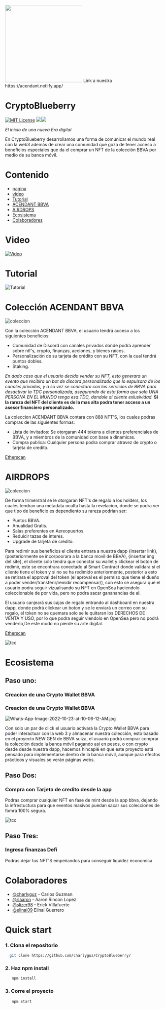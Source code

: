 <img src="./src/assets/16.png" width="250" height="250" />
Link a nuestra https://acendant.netlify.app/


# CryptoBlueberry

[![MIT License](https://img.shields.io/badge/License-MIT-green.svg)](https://choosealicense.com/licenses/mit/)
![](https://img.shields.io/github/stars/charlyguz/CRYPTOBLUEBERRY-NFT-BBVA)![](https://img.shields.io/github/forks/charlyguz/CRYPTOBLUEBERRY-NFT-BBVA)

*El inicio de una nueva Era digital*

En CryptoBlueberry desarrollamos una forma de  comunicar el mundo real con la web3 además de crear una comunidad que goza de tener acceso a beneficios especiales que  da el  comprar un NFT de la colección BBVA por medio de su banca móvil.

# Contenido

- [pagina](https://acendant.netlify.app/)
- [vídeo](#vídeo)
- [Tutorial](#Tutorial)
- [ACENDANT BBVA](#Colección)
- [AIRDROPS](#AIDROPS)
- [Ecosistema](#Ecosistema)
- [Colaboradores](#Colaboradores)



# Video

[![Video](./src/assets/mint_site.png)](https://youtu.be/UGmjUhBG5mQ)


# Tutorial
![Tutorial](./src/assets/tutorial.png)

# Colección ACENDANT BBVA

![coleccion](./src/assets/general.gif)

Con la colección ACENDANT BBVA, el usuario tendrá acceso a los siguientes beneficios:
- Comunidad de Discord con canales privados donde podrá aprender sobre ntf's, crypto, finanzas, acciones, y bienes raíces.
- Personalización de su tarjeta  de crédito con su NFT, con la cual tendrá puntos dobles.
- Staking.

*En dado caso que el usuario decida vender su NFT, esto generara un evento que recibira un bot de discord personalizado que lo espulsara de los canales privados, y a su vez se conectara con los servicios de BBVA para desactivar la TDC personalizada, asegurando de esta forma que solo UNA PERSONA EN EL MUNDO tenga esa TDC, dandole al cliente exlusividad.*
**Si la rareza del NFT del cliente es de la mas alta podra tener acceso a un asesor financiero personalizado.**

La coleccion ACENDANT BBVA contara con 888 NFT'S, los cuales podras compras de las siguientes formas:
- Lista de invitados: Se otorgaran 444 tokens a clientes preferenciales de BBVA, y a miembros de la comunidad con base a dinamicas.
- Compra publica: Cualquier persona podra comprar atravez de crypto o tarjeta de credito.

[Etherscan](https://goerli.etherscan.io/address/0x25bcABe28b161C9c90280cE60e341Bf964b004bD#code)


# AIRDROPS
![coleccion](./src/assets/airdrop.gif)

De forma trimerstral se le otorgaran NFT's de regalo a los holders, los cuales tendran una metadata oculta hasta la revelacion, donde se podra ver que tipo de beneficio es dependiento su rareza podrian ser:
- Puntos BBVA.
- Anualidad Gratis.
- Salas preferentes en Aereopuertos.
- Reduicir tazas de interes.
- Upgrade de tarjeta de credito.

Para redimir sus beneficios el cliente entrara a nuestra dapp {insertar link}, (posteriormente se incorpoorara a la banca movil de BBVA), {insertar img del site}, 
el cliente solo tendra que conectar su wallet y clickear el boton de redimir, este se encontrara conectado al Smart Contract donde validara si el cliente tiene el token y si no se ha redimido anteriormente, posterior a esto se retirara el approval del token (el aproval es el permiso que tiene el dueño a poder vender/transferir/remidir recompensar/), con esto se asegura que el usuario podra seguir vizualisando su NFT en OpenSea haciendolo coleccionable de por vida,  pero no podra sacar gananancias de el.


El usuario canjeará sus cajas de regalo entrando al dashboard en nuestra dapp, donde podrá clickear un boton y se le enviará un correo con su regalo, el token no se quemara solo se le quitaran los DERECHOS DE VENTA Y USO, por lo que podra seguir viendolo en OpenSea pero no podrá venderlo,De este modo no pierde su arte digital.

[Etherscan](https://goerli.etherscan.io/address/0x3990e55d5d43Ad804E41148f0533321Fe7463096#code)
 
![tcc](./src/assets/claim_site.png)

# Ecosistema 



## Paso uno:

### Creacion de una Crypto Wallet BBVA

### Creacion de una Crypto Wallet BBVA


![Whats-App-Image-2022-10-23-at-10-06-12-AM.jpg](https://i.postimg.cc/44r4RRhK/Whats-App-Image-2022-10-23-at-10-06-12-AM.jpg)

Con solo un par de click el usuario activará la Crypto Wallet BBVA para poder interactuar con la web 3 y almacenar nuestra colección, esto  basado en el proyecto NEW GEN de BBVA suiza, el usuario podrá comprar comprar la colección desde la banca móvil pagando asi en pesos, o con crypto desde desde nuestra dapp, hacemos hincapié en que este proyecto está pensado para implementarse dentro de la banca móvil, aunque para efectos prácticos y visuales se verán páginas webs. 


## Paso Dos:
### Compra con Tarjeta de credito desde la app

Podras comprar cualquier NFT en fase de mint desde la app bbva, dejando la infrestuctura para que eventos masivos puedan sacar sus colecciones de fomra 100% segura.

![tcc](./src/assets/tcc_site.png)

## Paso Tres:
### Ingresa finanzas Defi

Podras dejar tus NFT'S empeñandos para conseguir liquidez economica.

# Colaboradores

- [@charlyguz](https://github.com/charlyguz) - Carlos Guzman
- [@rlaaron](https://github.com/rlaaron) - Aaron Rincon Lopez  
- [@slizer98](https://github.com/slizer98) - Erick VIllafuerte 
- [@elinai09](https://github.com/elinai09) Elinai Guerrero 

# Quick start

### 1. Clona el repositorio 
```bash
  git clone https://github.com/charlyguz/CryptoBlueberry/
```

### 2. Haz npm install
```bash
   npm install 
```

### 3. Corre el proyecto
```bash
   npm start
